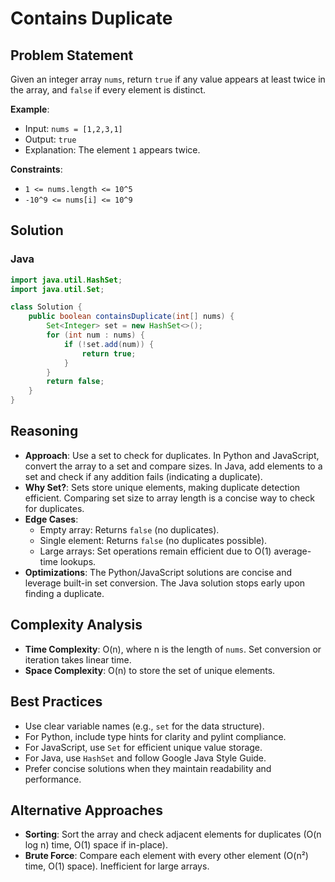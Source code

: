 # Contains Duplicate

## Problem Statement
Given an integer array `nums`, return `true` if any value appears at least twice in the array, and `false` if every element is distinct.

**Example**:
- Input: `nums = [1,2,3,1]`
- Output: `true`
- Explanation: The element `1` appears twice.

**Constraints**:
- `1 <= nums.length <= 10^5`
- `-10^9 <= nums[i] <= 10^9`

## Solution

### Java
```java
import java.util.HashSet;
import java.util.Set;

class Solution {
    public boolean containsDuplicate(int[] nums) {
        Set<Integer> set = new HashSet<>();
        for (int num : nums) {
            if (!set.add(num)) {
                return true;
            }
        }
        return false;
    }
}
```

## Reasoning
- **Approach**: Use a set to check for duplicates. In Python and JavaScript, convert the array to a set and compare sizes. In Java, add elements to a set and check if any addition fails (indicating a duplicate).
- **Why Set?**: Sets store unique elements, making duplicate detection efficient. Comparing set size to array length is a concise way to check for duplicates.
- **Edge Cases**:
  - Empty array: Returns `false` (no duplicates).
  - Single element: Returns `false` (no duplicates possible).
  - Large arrays: Set operations remain efficient due to O(1) average-time lookups.
- **Optimizations**: The Python/JavaScript solutions are concise and leverage built-in set conversion. The Java solution stops early upon finding a duplicate.

## Complexity Analysis
- **Time Complexity**: O(n), where n is the length of `nums`. Set conversion or iteration takes linear time.
- **Space Complexity**: O(n) to store the set of unique elements.

## Best Practices
- Use clear variable names (e.g., `set` for the data structure).
- For Python, include type hints for clarity and pylint compliance.
- For JavaScript, use `Set` for efficient unique value storage.
- For Java, use `HashSet` and follow Google Java Style Guide.
- Prefer concise solutions when they maintain readability and performance.

## Alternative Approaches
- **Sorting**: Sort the array and check adjacent elements for duplicates (O(n log n) time, O(1) space if in-place).
- **Brute Force**: Compare each element with every other element (O(n²) time, O(1) space). Inefficient for large arrays.